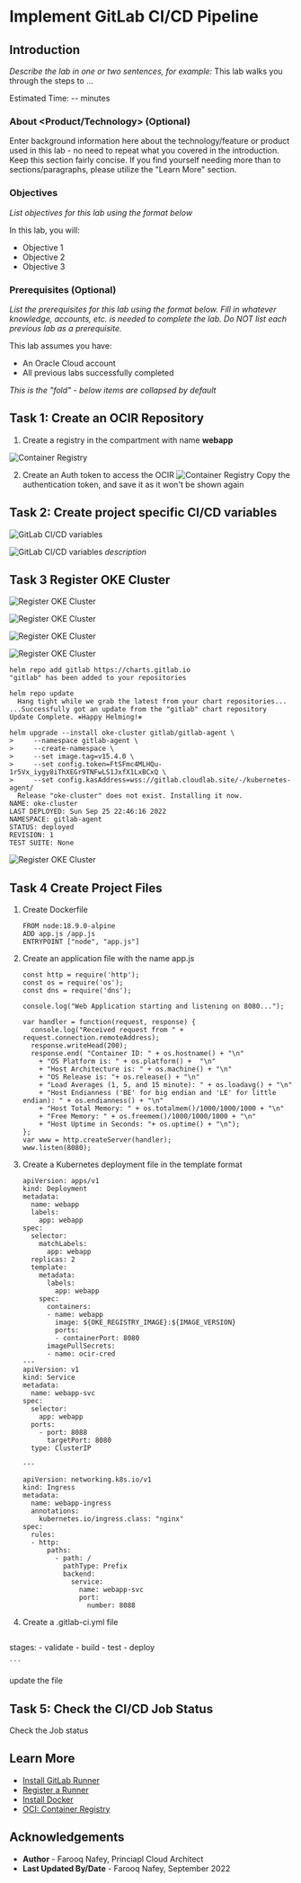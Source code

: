 # Implement GitLab CI/CD Pipeline

## Introduction

*Describe the lab in one or two sentences, for example:* This lab walks you through the steps to ...

Estimated Time: -- minutes

### About <Product/Technology> (Optional)
Enter background information here about the technology/feature or product used in this lab - no need to repeat what you covered in the introduction. Keep this section fairly concise. If you find yourself needing more than to sections/paragraphs, please utilize the "Learn More" section.

### Objectives

*List objectives for this lab using the format below*

In this lab, you will:
* Objective 1
* Objective 2
* Objective 3

### Prerequisites (Optional)

*List the prerequisites for this lab using the format below. Fill in whatever knowledge, accounts, etc. is needed to complete the lab. Do NOT list each previous lab as a prerequisite.*

This lab assumes you have:
* An Oracle Cloud account
* All previous labs successfully completed


*This is the "fold" - below items are collapsed by default*


## Task 1: Create an OCIR Repository
1. Create a registry in the compartment with name **webapp**

![Container Registry](images/ocir.png)

2. Create an Auth token to access the OCIR
![Container Registry](images/auth.png)
Copy the authentication token, and save it as it won't be shown again

## Task 2: Create project specific CI/CD variables

![GitLab CI/CD variables](images/variable1.png)


![GitLab CI/CD variables](images/variable2.png)
*description*

## Task 3 Register OKE Cluster

![Register OKE Cluster](images/oke-cluster1.png)

![Register OKE Cluster](images/oke-cluster2.png)

![Register OKE Cluster](images/oke-cluster3.png)

![Register OKE Cluster](images/oke-cluster4.png)

  ```
  helm repo add gitlab https://charts.gitlab.io
  "gitlab" has been added to your repositories
  
  helm repo update
    Hang tight while we grab the latest from your chart repositories...
  ...Successfully got an update from the "gitlab" chart repository
  Update Complete. ⎈Happy Helming!⎈
  
  helm upgrade --install oke-cluster gitlab/gitlab-agent \
  >     --namespace gitlab-agent \
  >     --create-namespace \
  >     --set image.tag=v15.4.0 \
  >     --set config.token=FtSFmc4MLHQu-1r5Vx_iygy8iThXEGr9TNFwLS1JxfX1LxBCxQ \
  >     --set config.kasAddress=wss://gitlab.cloudlab.site/-/kubernetes-agent/
    Release "oke-cluster" does not exist. Installing it now.
  NAME: oke-cluster
  LAST DEPLOYED: Sun Sep 25 22:46:16 2022
  NAMESPACE: gitlab-agent
  STATUS: deployed
  REVISION: 1
  TEST SUITE: None
  ```

![Register OKE Cluster](images/oke-cluster5.png)


## Task 4 Create Project Files

1. Create Dockerfile

    ```
    FROM node:18.9.0-alpine
    ADD app.js /app.js
    ENTRYPOINT ["node", "app.js"]
    ```


2. Create an application file with the name app.js 

    ```
    const http = require('http');
    const os = require('os');
    const dns = require('dns');

    console.log("Web Application starting and listening on 8080...");

    var handler = function(request, response) {
      console.log("Received request from " + request.connection.remoteAddress);
      response.writeHead(200);
      response.end( "Container ID: " + os.hostname() + "\n"
        + "OS Platform is: " + os.platform() +  "\n"
        + "Host Architecture is: " + os.machine() + "\n"
        + "OS Release is: "+ os.release() + "\n"
        + "Load Averages (1, 5, and 15 minute): " + os.loadavg() + "\n"
        + "Host Endianness ('BE' for big endian and 'LE' for little endian): " + os.endianness() + "\n"
        + "Host Total Memory: " + os.totalmem()/1000/1000/1000 + "\n"
        + "Free Memory: " + os.freemem()/1000/1000/1000 + "\n"
        + "Host Uptime in Seconds: "+ os.uptime() + "\n");
    };
    var www = http.createServer(handler);
    www.listen(8080);
    ```

3. Create a Kubernetes deployment file in the template format

    ```
    apiVersion: apps/v1
    kind: Deployment
    metadata:
      name: webapp
      labels:
        app: webapp
    spec:
      selector:
        matchLabels:
          app: webapp
      replicas: 2
      template:
        metadata:
          labels:
            app: webapp
        spec:
          containers:
          - name: webapp
            image: ${OKE_REGISTRY_IMAGE}:${IMAGE_VERSION}
            ports:
            - containerPort: 8080
          imagePullSecrets:
          - name: ocir-cred
    ---
    apiVersion: v1
    kind: Service
    metadata:
      name: webapp-svc
    spec:
      selector:
        app: webapp
      ports:
        - port: 8088
          targetPort: 8080
      type: ClusterIP

    ---

    apiVersion: networking.k8s.io/v1
    kind: Ingress
    metadata:
      name: webapp-ingress
      annotations:
        kubernetes.io/ingress.class: "nginx"
    spec:
      rules:
      - http:
          paths:
            - path: /
              pathType: Prefix
              backend:
                service:
                  name: webapp-svc
                  port:
                    number: 8088

    ```

3. Create a .gitlab-ci.yml file

    ```
  stages:
    - validate
    - build
    - test
    - deploy


    ```

update the file





## Task 5: Check the CI/CD Job Status

Check the Job status 

  



## Learn More

* [Install GitLab Runner](https://docs.gitlab.com/runner/install/linux-repository.html)
* [Register a Runner](https://docs.gitlab.com/runner/register/)
* [Install Docker](https://docs.docker.com/engine/install/centos/)
* [OCI: Container Registry](https://docs.oracle.com/en-us/iaas/Content/Registry/Concepts/registryprerequisites.htm#regional-availability)


## Acknowledgements
* **Author** - Farooq Nafey, Princiapl Cloud Architect
* **Last Updated By/Date** - Farooq Nafey, September 2022
